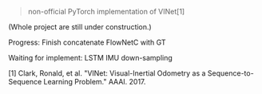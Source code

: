 >non-official PyTorch implementation of VINet[1]

(Whole project are still under construction.)

Progress: Finish concatenate FlowNetC with GT

Waiting for implement: LSTM IMU down-sampling



[1] Clark, Ronald, et al. "VINet: Visual-Inertial Odometry as a Sequence-to-Sequence Learning Problem." AAAI. 2017.

